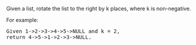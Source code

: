 Given a list, rotate the list to the right by k places, where k is non-negative.

For example:
<pre>
Given 1->2->3->4->5->NULL and k = 2,
return 4->5->1->2->3->NULL.
</pre>

